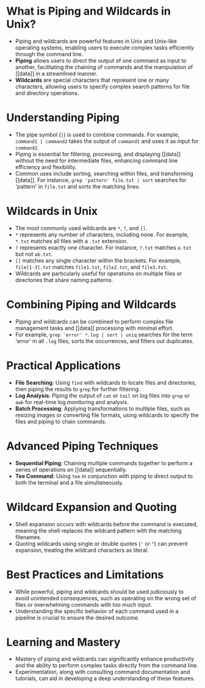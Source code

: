 # What is Piping and Wildcards in Unix?
- Piping and wildcards are powerful features in Unix and Unix-like operating systems, enabling users to execute complex tasks efficiently through the command line.
- **Piping** allows users to direct the output of one command as input to another, facilitating the chaining of commands and the manipulation of [[data]] in a streamlined manner.
- **Wildcards** are special characters that represent one or many characters, allowing users to specify complex search patterns for file and directory operations.

# Understanding Piping
- The pipe symbol (`|`) is used to combine commands. For example, `command1 | command2` takes the output of `command1` and uses it as input for `command2`.
- Piping is essential for filtering, processing, and displaying [[data]] without the need for intermediate files, enhancing command line efficiency and flexibility.
- Common uses include sorting, searching within files, and transforming [[data]]. For instance, `grep 'pattern' file.txt | sort` searches for 'pattern' in `file.txt` and sorts the matching lines.

# Wildcards in Unix
- The most commonly used wildcards are `*`, `?`, and `[]`.
- `*` represents any number of characters, including none. For example, `*.txt` matches all files with a `.txt` extension.
- `?` represents exactly one character. For instance, `?.txt` matches `a.txt` but not `ab.txt`.
- `[]` matches any single character within the brackets. For example, `file[1-3].txt` matches `file1.txt`, `file2.txt`, and `file3.txt`.
- Wildcards are particularly useful for operations on multiple files or directories that share naming patterns.

# Combining Piping and Wildcards
- Piping and wildcards can be combined to perform complex file management tasks and [[data]] processing with minimal effort.
- For example, `grep 'error' *.log | sort | uniq` searches for the term 'error' in all `.log` files, sorts the occurrences, and filters out duplicates.

# Practical Applications
- **File Searching**: Using `find` with wildcards to locate files and directories, then piping the results to `grep` for further filtering.
- **Log Analysis**: Piping the output of `cat` or `tail` on log files into `grep` or `awk` for real-time log monitoring and analysis.
- **Batch Processing**: Applying transformations to multiple files, such as resizing images or converting file formats, using wildcards to specify the files and piping to chain commands.

# Advanced Piping Techniques
- **Sequential Piping**: Chaining multiple commands together to perform a series of operations on [[data]] sequentially.
- **Tee Command**: Using `tee` in conjunction with piping to direct output to both the terminal and a file simultaneously.

# Wildcard Expansion and Quoting
- Shell expansion occurs with wildcards before the command is executed, meaning the shell replaces the wildcard pattern with the matching filenames.
- Quoting wildcards using single or double quotes (`'` or `"`) can prevent expansion, treating the wildcard characters as literal.

# Best Practices and Limitations
- While powerful, piping and wildcards should be used judiciously to avoid unintended consequences, such as operating on the wrong set of files or overwhelming commands with too much input.
- Understanding the specific behavior of each command used in a pipeline is crucial to ensure the desired outcome.

# Learning and Mastery
- Mastery of piping and wildcards can significantly enhance productivity and the ability to perform complex tasks directly from the command line.
- Experimentation, along with consulting command documentation and tutorials, can aid in developing a deep understanding of these features.